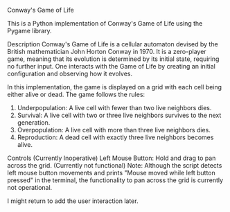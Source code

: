 Conway's Game of Life

This is a Python implementation of Conway's Game of Life using the Pygame library.

Description
Conway's Game of Life is a cellular automaton devised by the British mathematician John Horton Conway in 1970. It is a zero-player game, meaning that its evolution is determined by its initial state, requiring no further input. One interacts with the Game of Life by creating an initial configuration and observing how it evolves.

In this implementation, the game is displayed on a grid with each cell being either alive or dead. The game follows the rules:

1. Underpopulation: A live cell with fewer than two live neighbors dies.
2. Survival: A live cell with two or three live neighbors survives to the next generation.
3. Overpopulation: A live cell with more than three live neighbors dies.
4. Reproduction: A dead cell with exactly three live neighbors becomes alive.

Controls (Currently Inoperative)
Left Mouse Button: Hold and drag to pan across the grid. (Currently not functional)
Note: Although the script detects left mouse button movements and prints "Mouse moved while left button pressed" in the terminal, the functionality to pan across the grid is currently not operational.

I might return to add the user interaction later.
